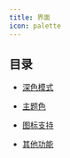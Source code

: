 ```yaml
---
title: 界面
icon: palette
---
```


## 目录

- [深色模式](darkmode.md)

- [主题色](theme-color.md)

- [图标支持](icon.md)

- [其他功能](others.md)
